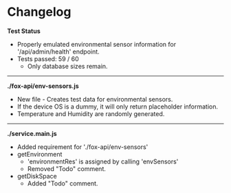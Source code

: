 # Changelog

**Test Status**
* Properly emulated environmental sensor information for '/api/admin/health' endpoint.
* Tests passed: 59 / 60
	* Only database sizes remain.

---

**./fox-api/env-sensors.js**
* New file - Creates test data for environmental sensors.
* If the device OS is a dummy, it will only return placeholder information.
* Temperature and Humidity are randomly generated.

---

**./service.main.js**
* Added requirement for './fox-api/env-sensors'
* getEnvironment
	* 'environmentRes' is assigned by calling 'envSensors'
	* Removed "Todo" comment.
* getDiskSpace
	* Added "Todo" comment.
